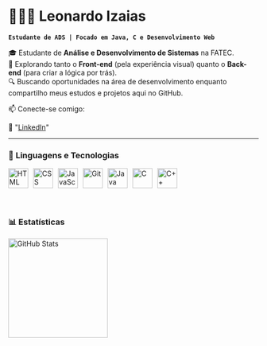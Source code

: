 # 🧑🏽‍💻 Leonardo Izaias  

**`Estudante de ADS | Focado em Java, C e Desenvolvimento Web`**  

🎓 Estudante de **Análise e Desenvolvimento de Sistemas** na FATEC.  
🚀 Explorando tanto o **Front-end** (pela experiência visual) quanto o **Back-end** (para criar a lógica por trás).  
🔍 Buscando oportunidades na área de desenvolvimento enquanto compartilho meus estudos e projetos aqui no GitHub.  

📫 Conecte-se comigo:

🔗 "[LinkedIn](https://www.linkedin.com/in/leonardo-izaias/)"



---

### 🤖 **Linguagens e Tecnologias**
<div style="display: flex; flex-wrap: wrap; gap: 10px;">
  <img title="HTML" width="40px" src="https://cdn.jsdelivr.net/gh/devicons/devicon@latest/icons/html5/html5-original.svg"/>
  <img title="CSS" width="40px" src="https://cdn.jsdelivr.net/gh/devicons/devicon@latest/icons/css3/css3-original.svg"/>
  <img title="JavaScript" width="40px" src="https://cdn.jsdelivr.net/gh/devicons/devicon@latest/icons/javascript/javascript-original.svg"/>
  <img title="Git" width="40px" src="https://cdn.jsdelivr.net/gh/devicons/devicon@latest/icons/git/git-original.svg"/>
  <img title="Java" width="40px" src="https://cdn.jsdelivr.net/gh/devicons/devicon@latest/icons/java/java-original.svg"/>
  <img title="C" width="40px" src="https://cdn.jsdelivr.net/gh/devicons/devicon@latest/icons/c/c-original.svg"/>
  <img title="C++" width="40px" src="https://cdn.jsdelivr.net/gh/devicons/devicon@latest/icons/cplusplus/cplusplus-original.svg"/>
</div>  


<br/>
<br/>

### 📊 Estatísticas
<p>
  <img 
    align="left" 
    alt="GitHub Stats" 
    height="200" 
    style="padding-right: 10px;" 
    src="https://github-readme-stats.vercel.app/api?username=IDSLeonardo&show_icons=true&theme=tokyonight&include_all_commits=true&locale=pt-br"

</p>
